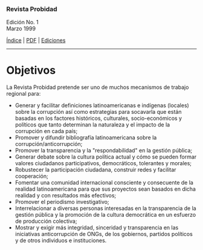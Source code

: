 ### Revista Probidad

Edición No. 1  
Marzo 1999

[Índice](index.md) | [PDF](revista_probidad_01_199903.pdf) | [Ediciones](../index.md)

----


# Objetivos

La Revista Probidad pretende ser uno de muchos mecanismos de trabajo regional
para:

- Generar y facilitar definiciones latinoamericanas e indígenas (locales) sobre
  la corrupción así como estrategias para socavarla que están basadas en los
  factores históricos, culturales, socio-económicos y políticos que tanto
  determinan la naturaleza y el impacto de la corrupción en cada país;
- Promover y difundir bibliografía latinoamericana sobre la
  corrupción/anticorrupción;
- Promover la transparencia y la "respondabilidad" en la gestión pública;
- Generar debate sobre la cultura política actual y cómo se pueden formar
  valores ciudadanos participativos, democráticos, tolerantes y morales;
- Robustecer la participación ciudadana, construir redes y facilitar
  cooperación;
- Fomentar una comunidad internacional consciente y consecuente de la realidad
  latinoamericana para que sus proyectos sean basados en dicha realidad y con
  resultados más efectivos;
- Promover el periodismo investigativo;
- Interrelacionar a diversas personas interesadas en la transparencia de la
  gestión pública y la promoción de la cultura democrática en un esfuerzo de
  producción colectiva;
- Mostrar y exigir más integridad, sinceridad y transparencia en las iniciativas
  anticorrupción de ONGs, de los gobiernos, partidos políticos y de otros
  individuos e instituciones.

